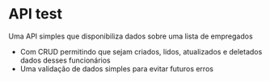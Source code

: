 # API test

Uma API simples que disponibiliza dados sobre uma lista de empregados
- Com CRUD permitindo que sejam criados, lidos, atualizados e deletados dados desses funcionários
- Uma validação de dados simples para evitar futuros erros
